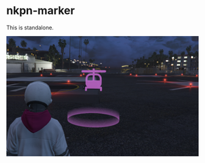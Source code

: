 # nkpn-marker

This is standalone.

![Sample Photo](https://github.com/NEKOPAN-Develpments/nkpn-marker/blob/main/sample-image/sample1.png?raw=true)

